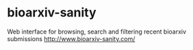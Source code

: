 # bioarxiv-sanity
Web interface for browsing, search and filtering recent bioarxiv submissions http://www.bioarxiv-sanity.com/
